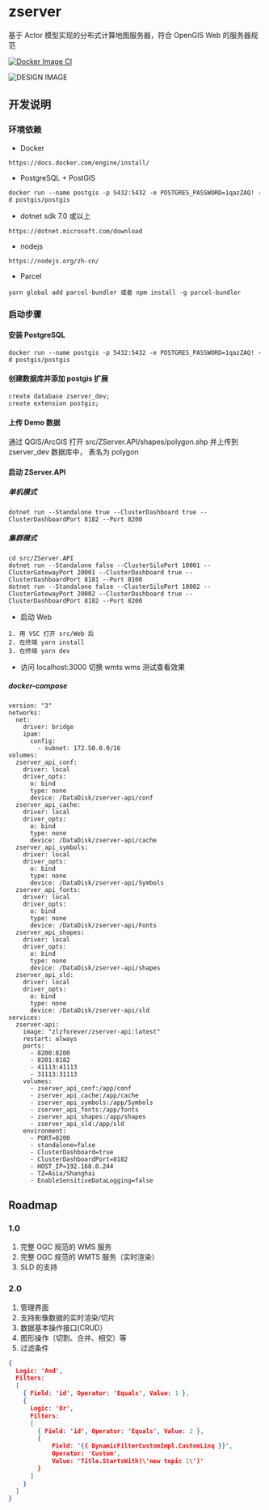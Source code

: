 # zserver

基于 Actor 模型实现的分布式计算地图服务器，符合 OpenGIS Web 的服务器规范

[![Docker Image CI](https://github.com/zmaplab/zserver/actions/workflows/docker-image.yml/badge.svg)](https://github.com/zmaplab/zserver/actions/workflows/docker-image.yml)

![DESIGN IMAGE](https://github.com/zmaplab/zserver/blob/main/img/design.jpg?raw=true)

## 开发说明

### 环境依赖

+ Docker

```
https://docs.docker.com/engine/install/
```

+ PostgreSQL + PostGIS

```
docker run --name postgis -p 5432:5432 -e POSTGRES_PASSWORD=1qazZAQ! -d postgis/postgis
```

+ dotnet sdk 7.0 或以上

```
https://dotnet.microsoft.com/download
```

+ nodejs

```
https://nodejs.org/zh-cn/
```

+ Parcel

```
yarn global add parcel-bundler 或者 npm install -g parcel-bundler
```

### 启动步骤

#### 安装 PostgreSQL
```
docker run --name postgis -p 5432:5432 -e POSTGRES_PASSWORD=1qazZAQ! -d postgis/postgis
```
#### 创建数据库并添加 postgis 扩展

```
create database zserver_dev;
create extension postgis;
```
#### 上传 Demo 数据

通过 QGIS/ArcGIS 打开 src/ZServer.API/shapes/polygon.shp 并上传到 zserver_dev 数据库中， 表名为 polygon

#### 启动 ZServer.API

##### 单机模式

```
dotnet run --Standalone true --ClusterDashboard true --ClusterDashboardPort 8182 --Port 8200
```

##### 集群模式

```
cd src/ZServer.API
dotnet run --Standalone false --ClusterSiloPort 10001 --ClusterGatewayPort 20001 --ClusterDashboard true --ClusterDashboardPort 8181 --Port 8100
dotnet run --Standalone false --ClusterSiloPort 10002 --ClusterGatewayPort 20002 --ClusterDashboard true --ClusterDashboardPort 8182 --Port 8200
```
+ 启动 Web

```
1. 用 VSC 打开 src/Web 后
2. 在终端 yarn install
3. 在终端 yarn dev
```

+ 访问 localhost:3000 切换 wmts wms 测试查看效果

##### docker-compose

```
version: "3"
networks:
  net:
    driver: bridge
    ipam:
      config:
        - subnet: 172.50.0.0/16
volumes:          
  zserver_api_conf:
    driver: local
    driver_opts:
      o: bind
      type: none
      device: /DataDisk/zserver-api/conf
  zserver_api_cache:
    driver: local
    driver_opts:
      o: bind
      type: none
      device: /DataDisk/zserver-api/cache             
  zserver_api_symbols:
    driver: local
    driver_opts:
      o: bind
      type: none
      device: /DataDisk/zserver-api/Symbols       
  zserver_api_fonts:
    driver: local
    driver_opts:
      o: bind
      type: none
      device: /DataDisk/zserver-api/Fonts      
  zserver_api_shapes:
    driver: local
    driver_opts:
      o: bind
      type: none
      device: /DataDisk/zserver-api/shapes
  zserver_api_sld:
    driver: local
    driver_opts:
      o: bind
      type: none
      device: /DataDisk/zserver-api/sld
services:
  zserver-api:
    image: "zlzforever/zserver-api:latest"
    restart: always
    ports:
      - 8200:8200
      - 8201:8182
      - 41113:41113
      - 31113:31113
    volumes:
      - zserver_api_conf:/app/conf
      - zserver_api_cache:/app/cache
      - zserver_api_symbols:/app/Symbols
      - zserver_api_fonts:/app/fonts
      - zserver_api_shapes:/app/shapes
      - zserver_api_sld:/app/sld
    environment:
      - PORT=8200
      - standalone=false
      - ClusterDashboard=true
      - ClusterDashboardPort=8182
      - HOST_IP=192.168.0.244
      - TZ=Asia/Shanghai      
      - EnableSensitiveDataLogging=false
```

## Roadmap

### 1.0 

1. 完整 OGC 规范的 WMS 服务
2. 完整 OGC 规范的 WMTS 服务（实时渲染）
3. SLD 的支持

### 2.0 

1. 管理界面
2. 支持影像数据的实时渲染/切片
3. 数据基本操作接口(CRUD）
4. 图形操作（切割、合并、相交）等
5. 过滤条件

``` JSON
{
  Logic: 'And',
  Filters:
  [
    { Field: 'id', Operator: 'Equals', Value: 1 },
    {
      Logic: 'Or',
      Filters:
      [
        { Field: 'id', Operator: 'Equals', Value: 2 },
        {
            Field: '{{ DynamicFilterCustomImpl.CustomLinq }}', 
            Operator: 'Custom', 
            Value: 'Title.StartsWith(\'new topic 1\')'
        }
      ]
    }
  ]
}
```

 
